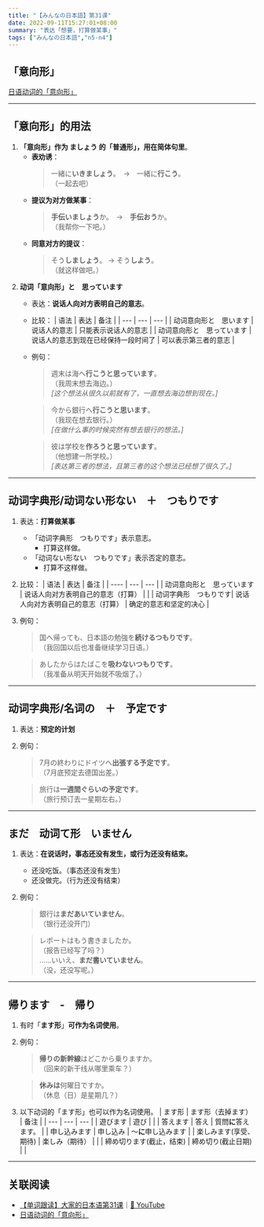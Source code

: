 ```yaml
---
title: "【みんなの日本語】第31课"
date: 2022-09-11T15:27:01+08:00
summary: "表达「想要，打算做某事」"
tags: ["みんなの日本語","n5-n4"]
---
```


## 「意向形」
[日语动词的「意向形」](/jp/want)

---
## 「意向形」的用法
1. **「意向形」作为 ましょう 的「普通形」，用在简体句里**。
    - **表劝诱**：
        > 一緒に**いきましょう**。　→　一緒に**行こう**。  
        （一起去吧）
	- **提议为对方做某事**：
        > **手伝いましょう**か。　→　**手伝おう**か。  
        （我帮你一下吧。）
	- **同意对方的提议**：
        > そう**しましょう**。 →  そう**しよう**。  
        （就这样做吧。）
2. **动词「意向形」と　思っています**
    - 表达：**说话人向对方表明自己的意志**。
    - 比较：
        | 语法 |  表达 | 备注 |
        | --- | --- | --- |
        | 动词意向形と　思います |说话人的意志 | 只能表示说话人的意志 |
        | 动词意向形と　思っています |说话人的意志到现在已经保持一段时间了 | 可以表示第三者的意志 |
    - 例句：
        > 週末は海へ**行こうと思っています**。  
         （我周末想去海边。）  
          *[这个想法从很久以前就有了，一直想去海边想到现在。]*

        > 今から銀行へ**行こうと思います**。  
         （我现在想去银行。）  
          *[在做什么事的时候突然有想去银行的想法。]*

        > 彼は学校を**作ろうと思っています**。  
         （他想建一所学校。）  
         *[表达第三者的想法，且第三者的这个想法已经想了很久了。]*


---
## 动词字典形/动词ない形ない　＋　つもりです
1. 表达：**打算做某事**
    - 「动词字典形　つもりです」表示意志。
        - 打算这样做。
    - 「动词ない形ない　つもりです」表示否定的意志。
        - 打算不这样做。
2. 比较：
    | 语法 | 表达 | 备注 |
    | ---- | --- | --- |
    | 动词意向形と　思っています | 说话人向对方表明自己的意志（打算） |  |
    | 动词字典形　つもりです| 说话人向对方表明自己的意志（打算） | 确定的意志和坚定的决心 |
3. 例句：
    > 国へ帰っても、日本語の勉強を**続けるつもりです**。  
    （我回国以后也准备继续学习日语。）

    > あしたからはたばこを**吸わないつもりです**。  
    （我准备从明天开始就不吸烟了。）

---
## 动词字典形/名词の　＋　予定です
1. 表达：**预定的计划**
2. 例句：
    > 7月の終わりにドイツへ**出張する予定です**。  
    （7月底预定去德国出差。）

    > 旅行は**一週間ぐらいの予定です**。  
    （旅行预订去一星期左右。）

---
## まだ　动词て形　いません
1. 表达：**在说话时，事态还没有发生，或行为还没有结束。**
    - 还没吃饭。（事态还没有发生）
    - 还没做完。（行为还没有结束）
2. 例句：
    > 銀行は**まだあいていません**。  
     （银行还没开门）

    > レポートはもう書きましたか。  
    （报告已经写了吗？）  
    ......いいえ、**まだ書いていません**。  
    （没，还没写呢。）

---
## 帰ります　-　帰り
1. 有时「**ます形**」**可作为名词使用**。
2. 例句：
    > **帰りの新幹線**はどこから乗りますか。  
    （回来的新干线从哪里乘车？）

    >**休みは**何曜日ですか。  
    （休息（日）是星期几？）

3. 以下动词的「ます形」也可以作为名词使用。
    | ます形 | ます形（去掉ます） | 备注 |
    | --- | --- | --- |
    | 遊びます | 遊び |  |
    | 答えます | 答え | 質問**に**答えます。 |
    | 申し込みます | 申し込み | ～**に**申し込みます |
    | 楽しみます(享受、期待) | 楽しみ（期待） |  |
    | 締め切ります(截止，结束) | 締め切り(截止日期) |  |

---
## 关联阅读
- [【单词跟读】大家的日本语第31课](https://www.bilibili.com/video/BV1G34y1e7RA?p=31)｜[🔗 YouTube](https://youtu.be/lM9N_wHWuEk)
- [日语动词的「意向形」](/jp/want)
